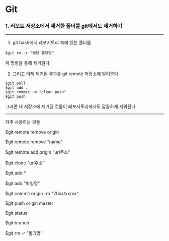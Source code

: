 # Git



### 1. 리모트 저장소에서 제거한 폴더를 git에서도 제거하기 

---

1) git bash에서 레포지토리 속에 있는 폴더를  

```
$git rm -r "해당 폴더명"
```

위 명령을 통해 제거한다. 

2) 그리고 이제 제거된 결과를 git remote 저장소에 알려준다. 

```
$git pull
$git add .
$git commit -m "clean push"
$git push
```

그러면 내 저장소에 제거된 것들이 레포지토리에서도 깔끔하게 지워진다. 



---

자주 사용하는 것들 

$git remote remove origin

$git remote remove "name"

$git remote add origin "url주소"



$git clone "url주소"



$git add *

$git add "파일명"

$git commit origin -m "20xx/xx/xx"

$git push origin master



$git status

$git branch



$git rm -r "폴더명"

